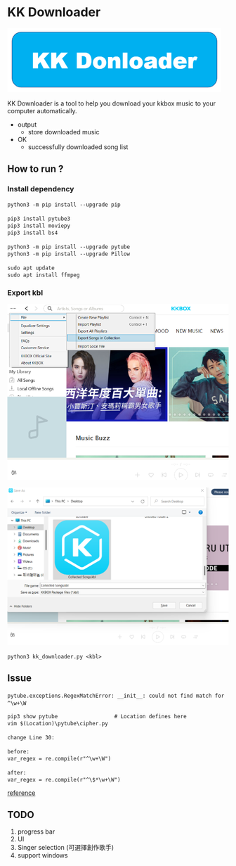 # KK Downloader

![logo](/logo.png)

KK Downloader is a tool to help you download your kkbox music to your computer automatically.


* output
  * store downloaded music
* OK
  * successfully downloaded song list


## How to run ?

### Install dependency

```shell=
python3 -m pip install --upgrade pip

pip3 install pytube3
pip3 install moviepy
pip3 install bs4

python3 -m pip install --upgrade pytube
python3 -m pip install --upgrade Pillow

sudo apt update
sudo apt install ffmpeg
```


### Export kbl

![step1](/step1.png)

![step2](/step2.png)

```shell=
python3 kk_downloader.py <kbl>
```


## Issue

`pytube.exceptions.RegexMatchError: __init__: could not find match for ^\w+\W`

```shell=
pip3 show pytube                  # Location defines here
vim $(Location)\pytube\cipher.py

change Line 30:

before:
var_regex = re.compile(r"^\w+\W")

after:
var_regex = re.compile(r"^\$*\w+\W")
```

[reference](https://stackoverflow.com/questions/70776558/pytube-exceptions-regexmatcherror-init-could-not-find-match-for-w-w)


## TODO

1. progress bar
2. UI
3. Singer selection (可選擇創作歌手)
4. support windows
